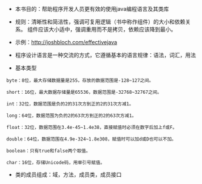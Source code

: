 - 本书目的：帮助程序开发人员更有效的使用java编程语言及其类库

- 规则：清晰性和简洁性，强调可复用逻辑（书中称作组件）的大小和依赖关系。
组件应该大小适中，强调重用而不是拷贝，依赖应该降到最小。

- 示例：http://joshbloch.com/effectivejava

- 程序设计语言是一种交流的方式，它遵循基本的语言规律：语法，词汇，用法

- 基本类型
```
byte：8位，最大存储数据量是255，存放的数据范围是-128~127之间。

short：16位，最大数据存储量是65536，数据范围是-32768~32767之间。

int：32位，数据范围是负的2的31次方到正的2的31次方减1。

long：64位，数据范围为负的2的63次方到正的2的63次方减1。

float：32位，数据范围在3.4e-45~1.4e38，直接赋值时必须在数字后加上f或F。

double：64位，数据范围在4.9e-324~1.8e308，赋值时可以加d或D也可以不加。

boolean：只有true和false两个取值。

char：16位，存储Unicode码，用单引号赋值。
```

- 类的成员组成：域，方法，成员类，成员接口